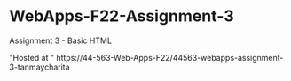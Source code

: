 # WebApps-F22-Assignment-3
Assignment 3 - Basic HTML

"Hosted at " https://44-563-Web-Apps-F22/44563-webapps-assignment-3-tanmaycharita
